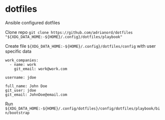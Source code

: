 # dotfiles
Ansible configured dotfiles

Clone repo `git clone https://github.com/adrianord/dotfiles "${XDG_DATA_HOME:-${HOME}/.config}/dotfiles/playbook"`

Create file `${XDG_DATA_HOME:-${HOME}/.config}/dotfiles/config` with user specific data
```
work_companies:
  - name: work
    git_email: work@work.com

username: jdoe

full_name: John Doe
git_user: jdoe
git_email: JohnDoe@email.com
```

Run `${XDG_DATA_HOME:-${HOME}/.config/dotfiles}/config/dotfiles/playbook/bin/bootstrap`
